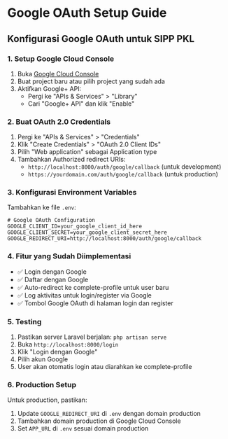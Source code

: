 # Google OAuth Setup Guide

## Konfigurasi Google OAuth untuk SIPP PKL

### 1. Setup Google Cloud Console

1. Buka [Google Cloud Console](https://console.cloud.google.com/)
2. Buat project baru atau pilih project yang sudah ada
3. Aktifkan Google+ API:
   - Pergi ke "APIs & Services" > "Library"
   - Cari "Google+ API" dan klik "Enable"

### 2. Buat OAuth 2.0 Credentials

1. Pergi ke "APIs & Services" > "Credentials"
2. Klik "Create Credentials" > "OAuth 2.0 Client IDs"
3. Pilih "Web application" sebagai Application type
4. Tambahkan Authorized redirect URIs:
   - `http://localhost:8000/auth/google/callback` (untuk development)
   - `https://yourdomain.com/auth/google/callback` (untuk production)

### 3. Konfigurasi Environment Variables

Tambahkan ke file `.env`:

```env
# Google OAuth Configuration
GOOGLE_CLIENT_ID=your_google_client_id_here
GOOGLE_CLIENT_SECRET=your_google_client_secret_here
GOOGLE_REDIRECT_URI=http://localhost:8000/auth/google/callback
```

### 4. Fitur yang Sudah Diimplementasi

- ✅ Login dengan Google
- ✅ Daftar dengan Google  
- ✅ Auto-redirect ke complete-profile untuk user baru
- ✅ Log aktivitas untuk login/register via Google
- ✅ Tombol Google OAuth di halaman login dan register

### 5. Testing

1. Pastikan server Laravel berjalan: `php artisan serve`
2. Buka `http://localhost:8000/login`
3. Klik "Login dengan Google"
4. Pilih akun Google
5. User akan otomatis login atau diarahkan ke complete-profile

### 6. Production Setup

Untuk production, pastikan:
1. Update `GOOGLE_REDIRECT_URI` di `.env` dengan domain production
2. Tambahkan domain production di Google Cloud Console
3. Set `APP_URL` di `.env` sesuai domain production
